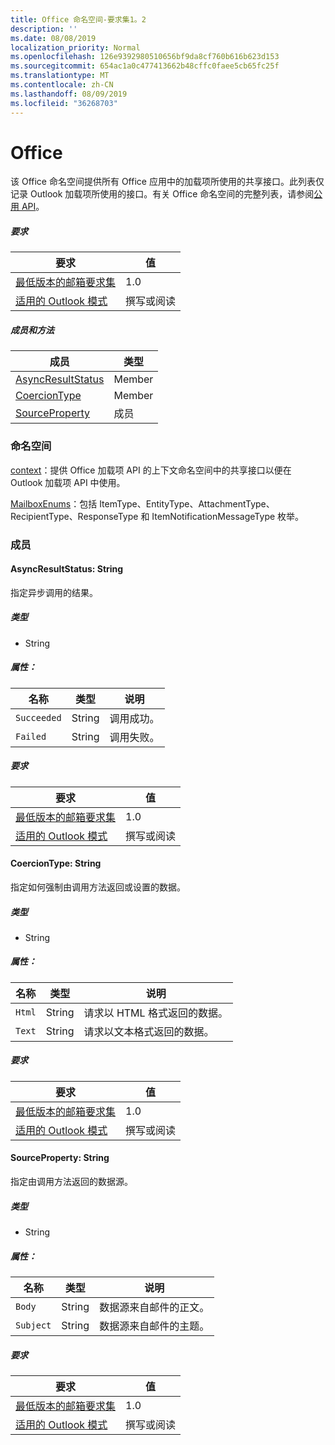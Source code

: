 ```yaml
---
title: Office 命名空间-要求集1。2
description: ''
ms.date: 08/08/2019
localization_priority: Normal
ms.openlocfilehash: 126e9392980510656bf9da8cf760b616b623d153
ms.sourcegitcommit: 654ac1a0c477413662b48cffc0faee5cb65fc25f
ms.translationtype: MT
ms.contentlocale: zh-CN
ms.lasthandoff: 08/09/2019
ms.locfileid: "36268703"
---
```

# <a name="office"></a>Office

该 Office 命名空间提供所有 Office 应用中的加载项所使用的共享接口。此列表仅记录 Outlook 加载项所使用的接口。有关 Office 命名空间的完整列表，请参阅[公用 API](/javascript/api/office)。

##### <a name="requirements"></a>要求

|要求| 值|
|---|---|
|[最低版本的邮箱要求集](/office/dev/add-ins/reference/requirement-sets/outlook-api-requirement-sets)| 1.0|
|[适用的 Outlook 模式](/outlook/add-ins/#extension-points)| 撰写或阅读|

##### <a name="members-and-methods"></a>成员和方法

| 成员 | 类型 |
|--------|------|
| [AsyncResultStatus](#asyncresultstatus-string) | Member |
| [CoercionType](#coerciontype-string) | Member |
| [SourceProperty](#sourceproperty-string) | 成员 |

### <a name="namespaces"></a>命名空间

[context](office.context.md)：提供 Office 加载项 API 的上下文命名空间中的共享接口以便在 Outlook 加载项 API 中使用。

[MailboxEnums](/javascript/api/outlook/office.mailboxenums.attachmenttype?view=outlook-js-1.2)：包括 ItemType、EntityType、AttachmentType、RecipientType、ResponseType 和 ItemNotificationMessageType 枚举。

### <a name="members"></a>成员

#### <a name="asyncresultstatus-string"></a>AsyncResultStatus: String

指定异步调用的结果。

##### <a name="type"></a>类型

*   String

##### <a name="properties"></a>属性：

|名称| 类型| 说明|
|---|---|---|
|`Succeeded`| String|调用成功。|
|`Failed`| String|调用失败。|

##### <a name="requirements"></a>要求

|要求| 值|
|---|---|
|[最低版本的邮箱要求集](/office/dev/add-ins/reference/requirement-sets/outlook-api-requirement-sets)| 1.0|
|[适用的 Outlook 模式](/outlook/add-ins/#extension-points)| 撰写或阅读|

#### <a name="coerciontype-string"></a>CoercionType: String

指定如何强制由调用方法返回或设置的数据。

##### <a name="type"></a>类型

*   String

##### <a name="properties"></a>属性：

|名称| 类型| 说明|
|---|---|---|
|`Html`| String|请求以 HTML 格式返回的数据。|
|`Text`| String|请求以文本格式返回的数据。|

##### <a name="requirements"></a>要求

|要求| 值|
|---|---|
|[最低版本的邮箱要求集](/office/dev/add-ins/reference/requirement-sets/outlook-api-requirement-sets)| 1.0|
|[适用的 Outlook 模式](/outlook/add-ins/#extension-points)| 撰写或阅读|

#### <a name="sourceproperty-string"></a>SourceProperty: String

指定由调用方法返回的数据源。

##### <a name="type"></a>类型

*   String

##### <a name="properties"></a>属性：

|名称| 类型| 说明|
|---|---|---|
|`Body`| String|数据源来自邮件的正文。|
|`Subject`| String|数据源来自邮件的主题。|

##### <a name="requirements"></a>要求

|要求| 值|
|---|---|
|[最低版本的邮箱要求集](/office/dev/add-ins/reference/requirement-sets/outlook-api-requirement-sets)| 1.0|
|[适用的 Outlook 模式](/outlook/add-ins/#extension-points)| 撰写或阅读|
